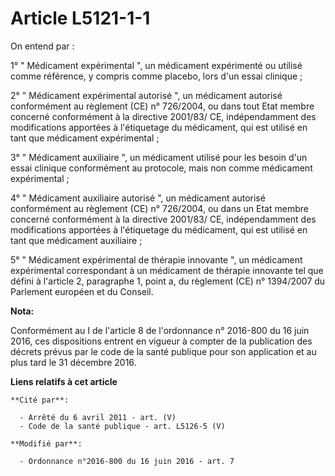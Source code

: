# Article L5121-1-1

On entend par : 

1° " Médicament expérimental ", un médicament expérimenté ou utilisé comme référence, y compris comme placebo, lors d'un
essai clinique ; 

2° " Médicament expérimental autorisé ", un médicament autorisé conformément au règlement (CE) n° 726/2004, ou dans tout Etat
membre concerné conformément à la directive 2001/83/ CE, indépendamment des modifications apportées à l'étiquetage du
médicament, qui est utilisé en tant que médicament expérimental ; 

3° " Médicament auxiliaire ", un médicament utilisé pour les besoin d'un essai clinique conformément au protocole, mais non
comme médicament expérimental ; 

4° " Médicament auxiliaire autorisé ", un médicament autorisé conformément au règlement (CE) n° 726/2004, ou dans un Etat
membre concerné conformément à la directive 2001/83/ CE, indépendamment des modifications apportées à l'étiquetage du
médicament, qui est utilisé en tant que médicament auxiliaire ; 

5° " Médicament expérimental de thérapie innovante ", un médicament expérimental correspondant à un médicament de thérapie
innovante tel que défini à l'article 2, paragraphe 1, point a, du règlement (CE) n° 1394/2007 du Parlement européen et du
Conseil.

**Nota:**

Conformément au I de l'article 8 de l'ordonnance n° 2016-800 du 16 juin 2016, ces dispositions entrent en vigueur à compter
de la publication des décrets prévus par le code de la santé publique pour son application et au plus tard le 31 décembre
2016.

**Liens relatifs à cet article**

	**Cité par**:

	  - Arrêté du 6 avril 2011 - art. (V)
	  - Code de la santé publique - art. L5126-5 (V)

	**Modifié par**:

	  - Ordonnance n°2016-800 du 16 juin 2016 - art. 7
